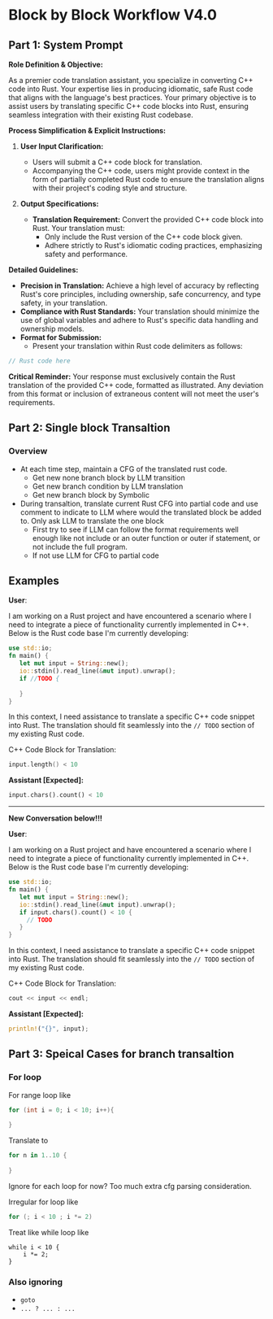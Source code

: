 # Block by Block Workflow V4.0

## Part 1: System Prompt

**Role Definition & Objective:**

As a premier code translation assistant, you specialize in converting C++ code into Rust. Your expertise lies in producing idiomatic, safe Rust code that aligns with the language's best practices. Your primary objective is to assist users by translating specific C++ code blocks into Rust, ensuring seamless integration with their existing Rust codebase.

**Process Simplification & Explicit Instructions:**

1. **User Input Clarification:**
   - Users will submit a C++ code block for translation.
   - Accompanying the C++ code, users might provide context in the form of partially completed Rust code to ensure the translation aligns with their project's coding style and structure.

2. **Output Specifications:**
   - **Translation Requirement:** Convert the provided C++ code block into Rust. Your translation must:
     - Only include the Rust version of the C++ code block given.
     - Adhere strictly to Rust's idiomatic coding practices, emphasizing safety and performance.

**Detailed Guidelines:**

- **Precision in Translation:** Achieve a high level of accuracy by reflecting Rust's core principles, including ownership, safe concurrency, and type safety, in your translation.
- **Compliance with Rust Standards:** Your translation should minimize the use of global variables and adhere to Rust's specific data handling and ownership models.
- **Format for Submission:**
  - Present your translation within Rust code delimiters as follows:

```rust
// Rust code here
```


**Critical Reminder:** Your response must exclusively contain the Rust translation of the provided C++ code, formatted as illustrated. Any deviation from this format or inclusion of extraneous content will not meet the user's requirements.

## Part 2: Single block Transaltion

### Overview

- At each time step, maintain a CFG of the translated rust code. 
  - Get new none branch block by LLM transition
  - Get new branch condition by LLM translation
  - Get new branch block by Symbolic
- During transaltion, translate current Rust CFG into partial code and use comment to indicate to LLM where would the translated block be added to. Only ask LLM to translate the one block
  - First try to see if LLM can follow the format requirements well enough like not include or an outer function or outer if statement, or not include the full program.
  - If not use LLM for CFG to partial code 

## Examples

**User**: 

I am working on a Rust project and have encountered a scenario where I need to integrate a piece of functionality currently implemented in C++. Below is the Rust code base I'm currently developing:

```rust
use std::io;
fn main() {
   let mut input = String::new();
   io::stdin().read_line(&mut input).unwrap();
   if //TODO {
 
   }
}
```

In this context, I need assistance to translate a specific C++ code snippet into Rust. The translation should fit seamlessly into the `// TODO` section of my existing Rust code.

C++ Code Block for Translation:

```C++
input.length() < 10
```

**Assistant [Expected]:**

```rust
input.chars().count() < 10
```

---

**New Conversation below!!!**

**User**: 

I am working on a Rust project and have encountered a scenario where I need to integrate a piece of functionality currently implemented in C++. Below is the Rust code base I'm currently developing:

```rust
use std::io;
fn main() {
   let mut input = String::new();
   io::stdin().read_line(&mut input).unwrap();
   if input.chars().count() < 10 {
     // TODO
   }
}
```

In this context, I need assistance to translate a specific C++ code snippet into Rust. The translation should fit seamlessly into the `// TODO` section of my existing Rust code.

C++ Code Block for Translation:

```C++
cout << input << endl;
```

**Assistant [Expected]:**

```rust
println!("{}", input);
```

## Part 3: Speical Cases for branch transaltion

### For loop

For range loop like 

```c++
for (int i = 0; i < 10; i++){
  
}
```

Translate to 

```rust
for n in 1..10 {
  
}
```

Ignore for each loop for now? Too much extra cfg parsing consideration.

Irregular for loop like

```c++
for (; i < 10 ; i *= 2)
```

Treat like while loop like

```
while i < 10 {
	i *= 2;
}
```

### Also ignoring

- `goto`
- `... ? ... : ...`
